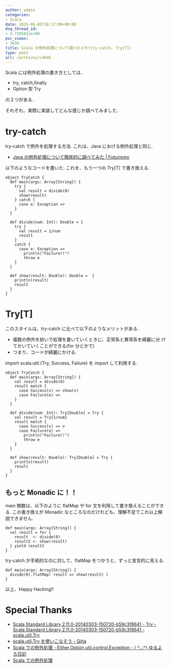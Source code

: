 ```yaml
---
author: admin
categories:
- Scala
date: 2015-05-05T16:17:00+00:00
dsq_thread_id:
- 3.7385812e+09
pvc_views:
- 3634
title: Scala の例外処理について調べたメモ(try-catch, Try[T])
type: post
url: /archives/=3645
---
```


Scala には例外処理の書き方としては、

-   try, catch,finally
-   Option 型 Try

の２つがある.

それぞれ、実際に実装してどんな感じか調べてみました.

try-catch
=========

try-catch で例外を処理する方法. これは、Java における例外処理と同じ.

-   [Java の例外処理について徹底的に調べてみた |
    Futurismo](https://futurismo.biz/archives/2935)

以下のようなコードを書いた. これを、もう一つの Try\[T\] で書き換える.

``` {.scala}
object TryCatch {
  def main(args: Array[String]) {
    try {
      val result = divide(0)
      show(result)
    } catch {
      case e: Exception =>
    }
  }

  def divide(num: Int): Double = {
    try {
      val result = 1/num
      result
    }
    catch {
      case e: Exception =>      
        println("Failure!!")
        throw e
    }
  }

  def show(result: Double): Double =  {
    println(result)
    result
  }
}
```

Try\[T\]
========

このスタイルは、try-catch に比べて以下のようなメリットがある.

-   複数の例外を紡いで処理を書いていくときに、正常系と異常系を綺麗に分
    けてかいていくことができる(for 分とかで)
-   つまり、コードが綺麗にかける.

import scala.util.{Try, Success, Failure} を import して利用する.

``` {.scala}
object TryCatch {
  def main(args: Array[String]) {
    val result = divide(0)
    result match {
      case Success(v) => show(v)
      case Failure(e) => 
    }
  }

  def divide(num: Int): Try[Double] = Try {
    val result = Try{1/num}
    result match {
      case Success(v) => v
      case Failure(e) =>
        println("Failure!!")
        throw e
    }
  }

  def show(result: Double): Try[Double] = Try {
    println(result)
    result
  }
}
```

もっと Monadic に！！
---------------------

main 関数は、以下のように flatMap や for
文を利用して書き換えることができる. この書き換えが Monadic
なところなのだけれども、理解不足でこれ以上解説できません.

``` {.scala}
def main(args: Array[String]) {
  val result = for {
    result  <- divide(0)
    result2 <- show(result)
  } yield result2
}
```

try-catch が手続的なのに対して、flatMap
をつかうと、ずっと宣言的に見える.

``` {.scala}
def main(args: Array[String]) {
  divide(0).flatMap( result => show(result) )
}
```

以上、Happy Hacking!!

Special Thanks
==============

-   [Scala Standard Library 2.11.0-20140303-150720-b59c3f8641 - Try -
    Scala Standard Library 2.11.0-20140303-150720-b59c3f8641 -
    scala.util.Try](https://www.scala-lang.org/files/archive/nightly/docs/library/index.html#scala.util.Try)
-   [scala.util.Try を使いこなそう -
    Qiita](https://qiita.com/yharada/items/15f88e5bbf44833b5ed7)
-   [Scala での例外処理 - Either,Option,util.control.Exception - (
    ꒪⌓꒪)
    ゆるよろ日記](https://yuroyoro.hatenablog.com/entry/20100719/1279519961)
-   [Scala
    での例外処理](https://www.slideshare.net/TakashiKawachi/scala-16023052)
